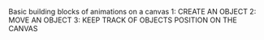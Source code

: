 Basic building blocks of animations on a canvas
1:  CREATE AN OBJECT
2: MOVE AN OBJECT
3: KEEP TRACK OF OBJECTS POSITION ON THE CANVAS

